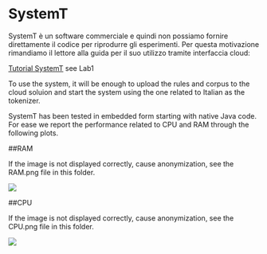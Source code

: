# SystemT

SystemT è un software commerciale e quindi non possiamo fornire direttamente il codice per riprodurre gli esperimenti. Per questa motivazione rimandiamo il lettore alla guida per il suo utilizzo tramite interfaccia cloud:

[Tutorial SystemT](https://github.com/System-T/Tutorial-KDD-2019) see Lab1

To use the system, it will be enough to upload the rules and corpus to the cloud soluion and start the system using the one related to Italian as the tokenizer.

SystemT has been tested in embedded form starting with native Java code. For ease we report the performance related to CPU and RAM through the following plots.

##RAM

If the image is not displayed correctly, cause anonymization, see the RAM.png file in this folder.

![](https://github.com/Scafooo/EMNLP2022/blob/main/System-T/RAM.png)

##CPU

If the image is not displayed correctly, cause anonymization, see the CPU.png file in this folder.

![](https://github.com/Scafooo/EMNLP2022/blob/main/System-T/CPU.png)